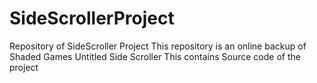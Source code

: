 # SideScrollerProject
Repository of SideScroller Project
This repository is an online backup of Shaded Games Untitled Side Scroller
This contains Source code of the project
